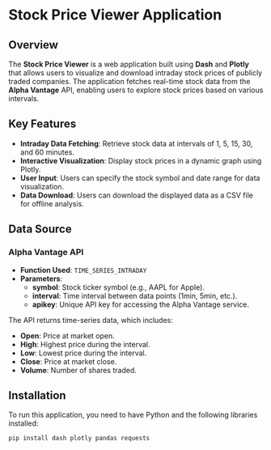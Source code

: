 # Stock Price Viewer Application

## Overview
The **Stock Price Viewer** is a web application built using **Dash** and **Plotly** that allows users to visualize and download intraday stock prices of publicly traded companies. The application fetches real-time stock data from the **Alpha Vantage** API, enabling users to explore stock prices based on various intervals.

## Key Features
- **Intraday Data Fetching**: Retrieve stock data at intervals of 1, 5, 15, 30, and 60 minutes.
- **Interactive Visualization**: Display stock prices in a dynamic graph using Plotly.
- **User Input**: Users can specify the stock symbol and date range for data visualization.
- **Data Download**: Users can download the displayed data as a CSV file for offline analysis.

## Data Source
### Alpha Vantage API
- **Function Used**: `TIME_SERIES_INTRADAY`
- **Parameters**:
  - **symbol**: Stock ticker symbol (e.g., AAPL for Apple).
  - **interval**: Time interval between data points (1min, 5min, etc.).
  - **apikey**: Unique API key for accessing the Alpha Vantage service.
  
The API returns time-series data, which includes:
- **Open**: Price at market open.
- **High**: Highest price during the interval.
- **Low**: Lowest price during the interval.
- **Close**: Price at market close.
- **Volume**: Number of shares traded.

## Installation
To run this application, you need to have Python and the following libraries installed:

```bash
pip install dash plotly pandas requests

